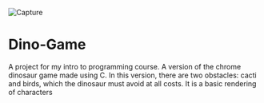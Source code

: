 ![Capture](https://user-images.githubusercontent.com/74227807/132969877-1b173dd7-e202-4d89-b97a-0e1a5e16d7c5.JPG)
# Dino-Game
A project for my intro to programming course. A version of the chrome dinosaur game made using C.
In this version, there are two obstacles: cacti and birds, which the dinosaur must avoid at all costs. 
It is a basic rendering of characters
